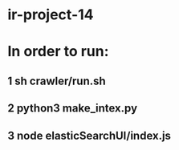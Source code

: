 # ir-project-14

# In order to run:

## 1 sh crawler/run.sh

## 2 python3 make_intex.py

## 3 node elasticSearchUI/index.js